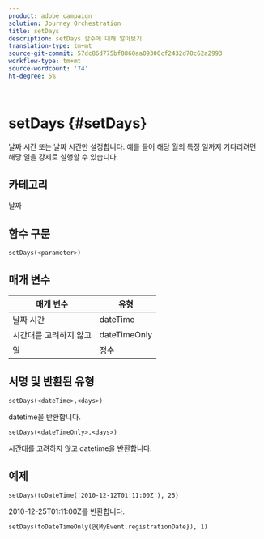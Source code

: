 ```yaml
---
product: adobe campaign
solution: Journey Orchestration
title: setDays
description: setDays 함수에 대해 알아보기
translation-type: tm+mt
source-git-commit: 57dc86d775bf8860aa09300cf2432d70c62a2993
workflow-type: tm+mt
source-wordcount: '74'
ht-degree: 5%

---
```



# setDays {#setDays}

날짜 시간 또는 날짜 시간만 설정합니다. 예를 들어 해당 월의 특정 일까지 기다리려면 해당 일을 강제로 실행할 수 있습니다.

## 카테고리

날짜

## 함수 구문

`setDays(<parameter>)`

## 매개 변수

| 매개 변수 | 유형 |
|--- |--- |
| 날짜 시간 | dateTime |
| 시간대를 고려하지 않고 | dateTimeOnly |
| 일 | 정수 |

## 서명 및 반환된 유형

`setDays(<dateTime>,<days>)`

datetime을 반환합니다.

`setDays(<dateTimeOnly>,<days>)`

시간대를 고려하지 않고 datetime을 반환합니다.

## 예제

`setDays(toDateTime('2010-12-12T01:11:00Z'), 25)`

2010-12-25T01:11:00Z를 반환합니다.

`setDays(toDateTimeOnly(@{MyEvent.registrationDate}), 1)`
